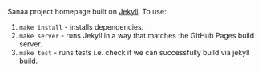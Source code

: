 Sanaa project homepage built on [Jekyll][1]. To use:

1. `make install` - installs dependencies.
2. `make server` - runs Jekyll in a way that matches the GitHub Pages build server.
3. `make test` - runs tests i.e. check if we can successfully build via jekyll build.

[1]: http://jekyllrb.com/
